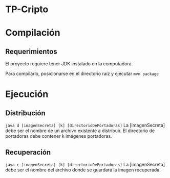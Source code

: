 # TP-Cripto

# Compilación
## Requerimientos
El proyecto requiere tener JDK instalado en la computadora.

Para compilarlo, posicionarse en el directorio raíz y ejecutar `mvn package`

# Ejecución
## Distribución
`java d [imagenSecreta] [k] [directorioDePortadoras]`
La [imagenSecreta] debe ser el nombre de un archivo existente a distribuir. El directorio de portadoras debe contener k imágenes portadoras.
## Recuperación
`java r [imagenSecreta] [k] [directorioDePortadoras]`
La [imagenSecreta] debe ser el nombre del archivo donde se guardará la imagen recuperada.

